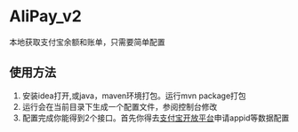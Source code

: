 # AliPay_v2
本地获取支付宝余额和账单，只需要简单配置

## 使用方法
1. 安装idea打开,或java，maven环境打包。运行mvn package打包
2. 运行会在当前目录下生成一个配置文件，参阅控制台修改
3. 配置完成你能得到2个接口。首先你得去[支付宝开放平台](https://open.alipay.com)申请appid等数据配置
